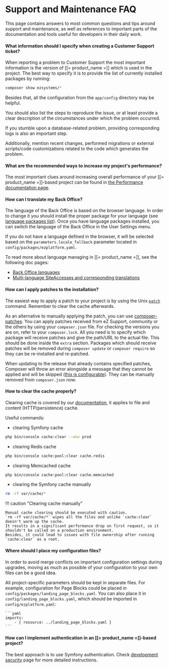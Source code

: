 # Support and Maintenance FAQ

This page contains answers to most common questions and tips around support and maintenance,
as well as references to important parts of the documentation and tools useful for developers in their daily work.

#### What information should I specify when creating a Customer Support ticket?

When reporting a problem to Customer Support the most important information is the version of [[= product_name =]] which is used in the project.
The best way to specify it is to provide the list of currently installed packages by running:

``` bash
composer show ezsystems/*
```

Besides that, all the configuration from the `app/config` directory may be helpful.

You should also list the steps to reproduce the issue,
or at least provide a clear description of the circumstances under which the problem occurred.

If you stumble upon a database-related problem, providing corresponding logs is also an important step.

Additionally, mention recent changes, performed migrations or external scripts/code customizations
related to the code which generates the problem.

#### What are the recommended ways to increase my project's performance?

The most important clues around increasing overall performance of your [[= product_name =]]-based project can be found in [the Performance documentation page](../guide/performance.md).

#### How can I translate my Back Office?

The language of the Back Office is based on the browser language.
In order to change it you should install the proper package for your language (see [language packages list](https://github.com/ezplatform-i18n)).
Once you have language packages installed, you can switch the language of the Back Office in the User Settings menu.

If you do not have a language defined in the browser, it will be selected based on the `parameters.locale_fallback` parameter located in `config/packages/ezplatform.yaml`.

To read more about language managing in [[= product_name =]], see the following doc pages:

- [Back Office languages](../guide/back_office_translations.md)
- [Multi-language SiteAccesses and corresponding translations](../guide/multisite/set_up_translation_siteaccess.md)

#### How can I apply patches to the installation?

The easiest way to apply a patch to your project is by using the Unix [`patch`](http://man7.org/linux/man-pages/man1/patch.1.html) command.
Remember to clear the cache afterwards.

As an alternative to manually applying the patch, you can use [composer-patches](https://github.com/cweagans/composer-patches).
You can apply patches received from eZ Support, community or the others by using your `composer.json` file.
For checking the versions you are on, refer to your `composer.lock`.
All you need is to specify which package will receive patches and give the path/URL to the actual file.
This should be done inside the `extra` section. Packages which should receive patches
will be removed during `composer update` or `composer require` so they can be re-installed and re-patched.

When updating to the release that already contains specified patches,
Composer will throw an error alongside a message that they cannot be applied and will be skipped
([this is configurable](https://github.com/cweagans/composer-patches#error-handling)).
They can be manually removed from `composer.json` now.

#### How to clear the cache properly?

Clearing cache is covered by our [documentation](../guide/devops.md#cache-clearing), it applies to file and content (HTTP/persistence) cache.

Useful commands:

- clearing Symfony cache

```bash
php bin/console cache:clear --env prod
```

- clearing Redis cache

```bash
php bin/console cache:pool:clear cache.redis
```

- clearing Memcached cache

```bash
php bin/console cache:pool:clear cache.memcached
```

- clearing the Symfony cache manually

```bash
rm -rf var/cache/*
```

!!! caution "Clearing cache manually"

    Manual cache clearing should be executed with caution.
    `rm -rf var/cache/*` wipes all the files and unlike `cache:clear` doesn't warm up the cache.
    It results in a significant performance drop on first request, so it shouldn't be called on a production environment.
    Besides, it could lead to issues with file ownership after running `cache:clear` as a root.

#### Where should I place my configuration files?

In order to avoid merge conflicts on important configuration settings during upgrades,
moving as much as possible of your configuration to your own files can be a good idea.

All project-specific parameters should be kept in separate files.
For example, configuration for Page Blocks could be placed in `config/packages/landing_page_blocks.yaml`.
You can also place it in `config/landing_page_blocks.yaml`, which should be imported in `config/ezplatform.yaml`:

    ```yaml
    imports:
        - { resource: ../landing_page_blocks.yaml }
    ```

#### How can I implement authentication in an [[= product_name =]]-based project?

The best approach is to use Symfony authentication.
Check [development security](../guide/security.md) page for more detailed instructions.
